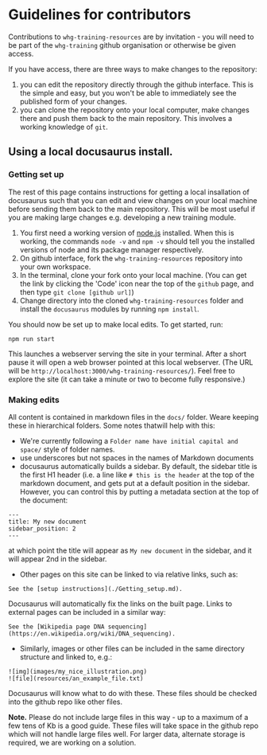 # Guidelines for contributors

Contributions to `whg-training-resources` are by invitation - you will need to be part of the `whg-training` github organisation or otherwise be given access.

If you have access, there are three ways to make changes to the repository:

1. you can edit the repository directly through the github interface.  This is the simple and easy, but you won't be able to immediately see the published form of your changes.
2. you can clone the repository onto your local computer, make changes there and push them back to the main repository.  This involves a working knowledge of `git`.

## Using a local docusaurus install.

### Getting set up

The rest of this page contains instructions for getting a local insallation of docusaurus such that you can edit and view changes on your local machine before sending them back to the main repository.
This will be most useful if you are making large changes e.g. developing a new training module.

1. You first need a working version of [node.js](https://nodejs.org/en/download/) installed.  When this is working, the commands `node -v` and `npm -v` should tell you the installed versions of node and its package manager respectively.
2. On github interface, fork the `whg-training-resources` repository into your own workspace.
3. In the terminal, clone your fork onto your local machine.  (You can get the link by clicking the 'Code' icon near the top of the `github` page, and then type `git clone [github url]`)
4. Change directory into the cloned `whg-training-resources` folder and install the `docusaurus` modules by running `npm install`.

You should now be set up to make local edits.  To get started, run:

```
npm run start
```

This launches a webserver serving the site in your terminal.  After a short pause it will open a web browser pointed at this local webserver.
(The URL will be `http://localhost:3000/whg-training-resources/`).  Feel free to explore the site (it can take a minute or two to become fully responsive.)

### Making edits

All content is contained in markdown files in the `docs/` folder.  Weare keeping these in hierarchical folders.  Some notes thatwill help with this:

* We're currently following a `Folder name have initial capital and space/` style of folder names.
* use underscores but not spaces in the names of Markdown documents
* docusaurus automatically builds a sidebar.  By default, the sidebar title is the first
H1 header (i.e. a line like `# this is the header` at the top of the markdown document, and gets put at a default position in the sidebar.
However, you can control this by putting a metadata section at the top of the document:
```
---
title: My new document
sidebar_position: 2
---
```

at which point the title will appear as `My new document` in the sidebar, and it will appear 2nd in the sidebar.

* Other pages on this site can be linked to via relative links, such as:

```
See the [setup instructions](./Getting_setup.md).
```
Docusaurus will automatically fix the links on the built page.  Links to external pages can be included in a similar way:

```
See the [Wikipedia page DNA sequencing](https://en.wikipedia.org/wiki/DNA_sequencing).
```

* Similarly, images or other files can be included in the same directory structure and linked to, e.g.:
```
![img](images/my_nice_illustration.png)
![file](resources/an_example_file.txt)
```
Docusaurus will know what to do with these.  These files should be checked into the github repo like other files.

**Note.** Please do not include large files in this way - up to a maximum of a few tens of Kb is a good guide.  These files will take space in the github 
repo which will not handle large files well.  For larger data, alternate storage is required, we are working on a solution.

